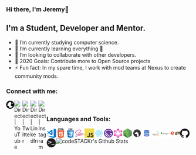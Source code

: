 ### Hi there, I'm Jeremy👋

## I'm a Student, Developer and Mentor.
- 🔭 I’m currently studying computer science.
- 🌱 I’m currently learning everything 🤣
- 👯 I’m looking to collaborate with other developers.
- 🥅 2020 Goals: Contribute more to Open Source projects
- ⚡ Fun fact: In my spare time, I work with mod teams at Nexus to create community mods.

### Connect with me:

[<img align="left" alt="personal" width="22px" src="https://raw.githubusercontent.com/iconic/open-iconic/master/svg/globe.svg" />][website]
[<img align="left" alt="Direct | YouTube" width="22px" src="https://cdn.jsdelivr.net/npm/simple-icons@v3/icons/youtube.svg" />][youtube]
[<img align="left" alt="Direct | Twitter" width="22px" src="https://cdn.jsdelivr.net/npm/simple-icons@v3/icons/twitter.svg" />][twitter]
[<img align="left" alt="Direct | LinkedIn" width="22px" src="https://cdn.jsdelivr.net/npm/simple-icons@v3/icons/linkedin.svg" />][linkedin]
[<img align="left" alt="Direct | Instagram" width="22px" src="https://cdn.jsdelivr.net/npm/simple-icons@v3/icons/instagram.svg" />][instagram]

<br />

### Languages and Tools:
[<img align="left" alt="Visual Studio Code" width="26px" src="https://raw.githubusercontent.com/github/explore/80688e429a7d4ef2fca1e82350fe8e3517d3494d/topics/visual-studio-code/visual-studio-code.png" />][webdevplaylist]
[<img align="left" alt="HTML5" width="26px" src="https://raw.githubusercontent.com/github/explore/80688e429a7d4ef2fca1e82350fe8e3517d3494d/topics/html/html.png" />][webdevplaylist]
[<img align="left" alt="CSS3" width="26px" src="https://raw.githubusercontent.com/github/explore/80688e429a7d4ef2fca1e82350fe8e3517d3494d/topics/css/css.png" />][cssplaylist]
[<img align="left" alt="Sass" width="26px" src="https://raw.githubusercontent.com/github/explore/80688e429a7d4ef2fca1e82350fe8e3517d3494d/topics/sass/sass.png" />][cssplaylist]
[<img align="left" alt="JavaScript" width="26px" src="https://raw.githubusercontent.com/github/explore/80688e429a7d4ef2fca1e82350fe8e3517d3494d/topics/javascript/javascript.png" />][jsplaylist]
[<img align="left" alt="React" width="26px" src="https://raw.githubusercontent.com/github/explore/80688e429a7d4ef2fca1e82350fe8e3517d3494d/topics/react/react.png" />][reactplaylist]
[<img align="left" alt="Gatsby" width="26px" src="https://raw.githubusercontent.com/github/explore/e94815998e4e0713912fed477a1f346ec04c3da2/topics/gatsby/gatsby.png" />][webdevplaylist]
[<img align="left" alt="GraphQL" width="26px" src="https://raw.githubusercontent.com/github/explore/80688e429a7d4ef2fca1e82350fe8e3517d3494d/topics/graphql/graphql.png" />][webdevplaylist]
[<img align="left" alt="Node.js" width="26px" src="https://raw.githubusercontent.com/github/explore/80688e429a7d4ef2fca1e82350fe8e3517d3494d/topics/nodejs/nodejs.png" />][webdevplaylist]
[<img align="left" alt="Deno" width="26px" src="https://raw.githubusercontent.com/github/explore/361e2821e2dea67711cde99c9c40ed357061cf27/topics/deno/deno.png" />][webdevplaylist]
[<img align="left" alt="SQL" width="26px" src="https://raw.githubusercontent.com/github/explore/80688e429a7d4ef2fca1e82350fe8e3517d3494d/topics/sql/sql.png" />][webdevplaylist]
[<img align="left" alt="MySQL" width="26px" src="https://raw.githubusercontent.com/github/explore/80688e429a7d4ef2fca1e82350fe8e3517d3494d/topics/mysql/mysql.png" />][webdevplaylist]
[<img align="left" alt="MongoDB" width="26px" src="https://raw.githubusercontent.com/github/explore/80688e429a7d4ef2fca1e82350fe8e3517d3494d/topics/mongodb/mongodb.png" />][webdevplaylist]
[<img align="left" alt="Git" width="26px" src="https://raw.githubusercontent.com/github/explore/80688e429a7d4ef2fca1e82350fe8e3517d3494d/topics/git/git.png" />][webdevplaylist]
[<img align="left" alt="GitHub" width="26px" src="https://raw.githubusercontent.com/github/explore/78df643247d429f6cc873026c0622819ad797942/topics/github/github.png" />][webdevplaylist]
[<img align="left" alt="HTML5" width="26px" src="https://raw.githubusercontent.com/github/explore/80688e429a7d4ef2fca1e82350fe8e3517d3494d/topics/terminal/terminal.png" />][webdevplaylist]


<img align="left" alt="codeSTACKr's Github Stats" src="https://github-readme-stats.codestackr.vercel.app/api?username=Nero57021&show_icons=true&hide_border=true" />

[linkedin]: https://www.linkedin.com/in/jeremy57021/
[website]: ToBeFilledLater
[twitter]: https://twitter.com/Jeremy57021
[youtube]: https://www.youtube.com/channel/UC0hYh1bf1Uv3LyekWKvzmDQ/videos?view_as=subscriber
[instagram]: https://www.instagram.com/nero_decimo/
[webdevplaylist]: somethinghere
[jsplaylist]: somethinghere
[cssplaylist]: somethinghere
[reactplaylist]: somethinghere